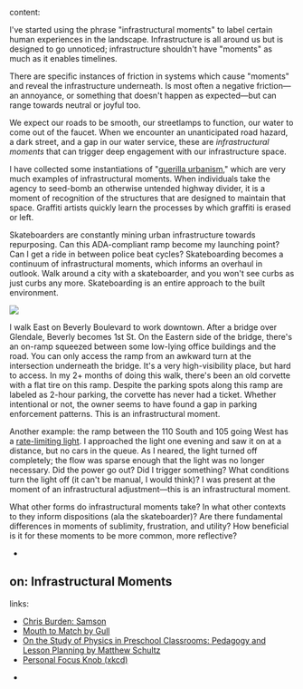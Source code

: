 content:

I've started using the phrase "infrastructural moments" to label certain human experiences in the landscape. Infrastructure is all around us but is designed to go unnoticed; infrastructure shouldn't have "moments" as much as it enables timelines. 

There are specific instances of friction in systems which cause "moments" and reveal the infrastructure underneath. Is most often a negative friction—an annoyance, or something that doesn't happen as expected—but can range towards neutral or joyful too. 

We expect our roads to be smooth, our streetlamps to function, our water to come out of the faucet. When we encounter an unanticipated road hazard, a dark street, and a gap in our water service, these are _infrastructural moments_ that can trigger deep engagement with our infrastructure space. 

I have collected some instantiations of "[guerilla urbanism](https://www.are.na/lukas-wp/guerrilla-urbanism)," which are very much examples of infrastructural moments. When individuals take the agency to seed-bomb an otherwise untended highway divider, it is a moment of recognition of the structures that are designed to maintain that space. Graffiti artists quickly learn the processes by which graffiti is erased or left. 

Skateboarders are constantly mining urban infrastructure towards repurposing. Can this ADA-compliant ramp become my launching point? Can I get a ride in between police beat cycles? Skateboarding becomes a continuum of infrastructural moments, which informs an overhaul in outlook. Walk around a city with a skateboarder, and you won't see curbs as just curbs any more. Skateboarding is an entire approach to the built environment. 

![](https://i.imgur.com/GKnmaNi.jpg)

I walk East on Beverly Boulevard to work downtown. After a bridge over Glendale, Beverly becomes 1st St. On the Eastern side of the bridge, there's an on-ramp squeezed between some low-lying office buildings and the road. You can only access the ramp from an awkward turn at the intersection underneath the bridge. It's a very high-visibility place, but hard to access. In my 2+ months of doing this walk, there's been an old corvette with a flat tire on this ramp. Despite the parking spots along this ramp are labeled as 2-hour parking, the corvette has never had a ticket. Whether intentional or not, the owner seems to have found a gap in parking enforcement patterns. This is an infrastructural moment. 

Another example: the ramp between the 110 South and 105 going West has a [rate-limiting light](https://en.wikipedia.org/wiki/Ramp_meter). I approached the light one evening and saw it on at a distance, but no cars in the queue. As I neared, the light turned off completely; the flow was sparse enough that the light was no longer necessary. Did the power go out? Did I trigger something? What conditions turn the light off (it can't be manual, I would think)? I was present at the moment of an infrastructural adjustment—this is an infrastructural moment. 

What other forms do infrastructural moments take? In what other contexts to they inform dispositions (ala the skateboarder)? Are there fundamental differences in moments of sublimity, frustration, and utility? How beneficial is it for these moments to be more common, more reflective? 

-
on: Infrastructural Moments
-
links: 
* [Chris Burden: Samson](http://www.zwirnerandwirth.com/exhibitions/2004/0904Burden/samson.html)
* [Mouth to Match by Gull](https://www.youtube.com/watch?v=L_LwQr8TaJU)
* [On the Study of Physics in Preschool Classrooms: Pedagogy and Lesson Planning by Matthew Schultz](https://ecotonemagazine.org/fiction/on-the-study-of-physics-in-preschool-classrooms-pedagogy-and-lesson-planning/)
* [Personal Focus Knob (xkcd)](https://xkcd.com/1796/)
-